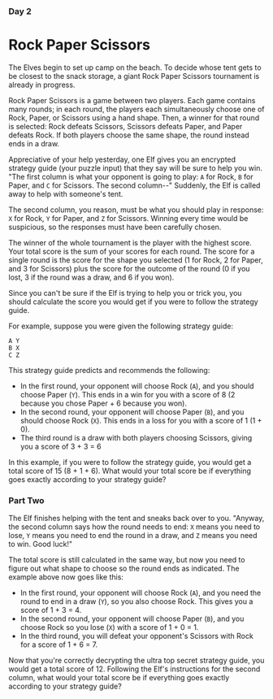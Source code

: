 ### Day 2
# Rock Paper Scissors
The Elves begin to set up camp on the beach. To decide whose tent gets to be closest to the snack storage, a giant Rock Paper Scissors tournament is already in progress.

Rock Paper Scissors is a game between two players. Each game contains many rounds; in each round, the players each simultaneously choose one of Rock, Paper, or Scissors using a hand shape. Then, a winner for that round is selected: Rock defeats Scissors, Scissors defeats Paper, and Paper defeats Rock. If both players choose the same shape, the round instead ends in a draw.

Appreciative of your help yesterday, one Elf gives you an encrypted strategy guide (your puzzle input) that they say will be sure to help you win. "The first column is what your opponent is going to play: ```A``` for Rock, ```B``` for Paper, and ```C``` for Scissors. The second column--" Suddenly, the Elf is called away to help with someone's tent.

The second column, you reason, must be what you should play in response: ```X``` for Rock, ```Y``` for Paper, and ```Z``` for Scissors. Winning every time would be suspicious, so the responses must have been carefully chosen.

The winner of the whole tournament is the player with the highest score. Your total score is the sum of your scores for each round. The score for a single round is the score for the shape you selected (1 for Rock, 2 for Paper, and 3 for Scissors) plus the score for the outcome of the round (0 if you lost, 3 if the round was a draw, and 6 if you won).

Since you can't be sure if the Elf is trying to help you or trick you, you should calculate the score you would get if you were to follow the strategy guide.

For example, suppose you were given the following strategy guide:
```
A Y
B X
C Z
```
This strategy guide predicts and recommends the following:

- In the first round, your opponent will choose Rock (```A```), and you should choose Paper (```Y```). This ends in a win for you with a score of 8 (2 because you chose Paper + 6 because you won).
- In the second round, your opponent will choose Paper (```B```), and you should choose Rock (```X```). This ends in a loss for you with a score of 1 (1 + 0).
- The third round is a draw with both players choosing Scissors, giving you a score of 3 + 3 = 6

In this example, if you were to follow the strategy guide, you would get a total score of 15 (8 + 1 + 6).
What would your total score be if everything goes exactly according to your strategy guide?

### Part Two
The Elf finishes helping with the tent and sneaks back over to you. "Anyway, the second column says how the round needs to end: ```X``` means you need to lose, ```Y``` means you need to end the round in a draw, and ```Z``` means you need to win. Good luck!"

The total score is still calculated in the same way, but now you need to figure out what shape to choose so the round ends as indicated. The example above now goes like this:

- In the first round, your opponent will choose Rock (```A```), and you need the round to end in a draw (```Y```), so you also choose Rock. This gives you a score of 1 + 3 = 4.
- In the second round, your opponent will choose Paper (```B```), and you choose Rock so you lose (```X```) with a score of 1 + 0 = 1.
- In the third round, you will defeat your opponent's Scissors with Rock for a score of 1 + 6 = 7.

Now that you're correctly decrypting the ultra top secret strategy guide, you would get a total score of 12.
Following the Elf's instructions for the second column, what would your total score be if everything goes exactly according to your strategy guide?